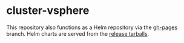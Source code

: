 # cluster-vsphere

This repository also functions as a Helm repository via the [gh-pages](https://github.com/giantswarm/cluster-vsphere/tree/gh-pages) branch. Helm charts are served from the [release tarballs](https://github.com/giantswarm/cluster-vsphere/releases).
